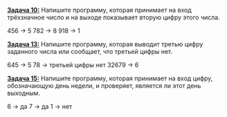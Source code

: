 [**Задача 10:**](https://github.com/allseenn/cSharp/blob/main/02.Tasks/10/Program.cs) Напишите программу, которая принимает на вход трёхзначное число и на выходе показывает вторую цифру этого числа.

456 -> 5
782 -> 8
918 -> 1

[**Задача 13:**](https://github.com/allseenn/cSharp/blob/main/02.Tasks/13/Program.cs) Напишите программу, которая выводит третью цифру заданного числа или сообщает, что третьей цифры нет.

645 -> 5
78 -> третьей цифры нет
32679 -> 6

[**Задача 15:**](https://github.com/allseenn/cSharp/blob/main/02.Tasks/15/Program.cs) Напишите программу, которая принимает на вход цифру, обозначающую день недели, и проверяет, является ли этот день выходным.

6 -> да
7 -> да
1 -> нет